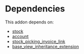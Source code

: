 # Dependencies

This addon depends on:

- [stock](../../../../../oca-ocb-warehouse/odoo-bringout-oca-ocb-stock)
- [account](../../../../../oca-ocb-accounting/odoo-bringout-oca-ocb-account)
- [stock_picking_invoice_link](../../../../../oca-workflow-process/odoo-bringout-oca-stock-logistics-workflow-stock_picking_invoice_link)
- [base_view_inheritance_extension](../../../../../oca-technical/odoo-bringout-oca-server-tools-base_view_inheritance_extension)
